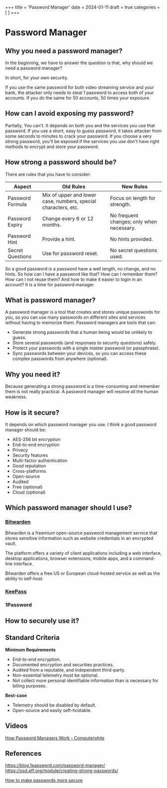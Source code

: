 +++
title = 'Password Manager'
date = 2024-01-11
draft = true
categories = [
]
+++

# Password Manager

## Why you need a password manager?

In the beginning, we have to answer the question is that, why should we need a password manager?

In short, for your own security.

If you use the same password for both video streaming service and your bank, the attacker only needs to steal 1 password to access both of your accounts.
If you do the same for 50 accounts, 50 times your exposure.

## How can I avoid exposing my password?

Partially, You can't. It depends on both you and the services you use that password.
If you use a short, easy to guess password, it takes attacker from some seconds to minutes to crack your password.
If you choose a very strong password, you'll be exposed if the services you use don't have right methods to encrypt and store your password.

## How strong a password should be?

There are rules that you have to consider:

| Aspect| Old Rules| New Rules|
|-------|----------|----------|
| Password Formula| Mix of upper and lower case, numbers, special characters, etc. | Focus on length for strength.|
| Password Expiry| Change every 6 or 12 months.| No frequent changes; only when necessary. |
| Password Hint| Provide a hint.| No hints provided.|
| Secret Questions| Use for password reset.| No secret questions used.|

So a good password is a password have a well length, no change, and no hints. So how can I have a password like that? How can I remember them? How can I not reuse them? And how to make it easier to login in an account? It is a time for password manager.

## What is password manager?

A password manager is a tool that creates and stores unique passwords for you, so you can use many passwords on different sites and services without having to memorize them.
Password managers are tools that can:

- Generate strong passwords that a human being would be unlikely to guess.
- Store several passwords (and responses to security questions) safely.
- Protect your passwords with a single master password (or passphrase).
- Sync passwords between your devices, so you can access these complex passwords from anywhere (optional).

## Why you need it?

Because generating a strong password is a time-consuming and remember them is not really practical. A password manager will resolve all the human weakness.

## How is it secure?

It depends on which password manager you use. I think a good password manager should be:

- AES-256 bit encryption
- End-to-end encryption
- Privacy
- Security features
- Multi-factor authentication
- Good reputation
- Cross-platforms
- Open-source
- Audited
- Free (optional)
- Cloud (optional)

## Which password manager should I use?

### [Bitwarden](https://bitwarden.com/)

Bitwarden is a freemium open-source password management service that stores sensitive information such as website credentials in an encrypted vault.

The platform offers a variety of client applications including a web interface, desktop applications, browser extensions, mobile apps, and a command-line interface.

Bitwarden offers a free US or European cloud-hosted service as well as the ability to self-host.

### [KeePass](https://keepass.info/)

### 1Password

## How to securely use it?

## Standard Criteria

**Minimum Requirements**

- End-to-end encryption.
- Documented encryption and securities practices.
- Audited from a reputable, and independent third-party.
- Non-essential telemetry must be optional.
- Not collect more personal identifiable information than is necessary for billing purposes.

**Best-case**

- Telemetry should be disabled by default.
- Open-source and easily seft-hostable.

## Videos

[How Password Managers Work - Computerphile](https://invidious.privacydev.net/embed/w68BBPDAWr8?list=WL)

## References

<https://blog.1password.com/password-manager/>
<https://ssd.eff.org/module/creating-strong-passwords/>

[How to make passwords more secure](https://youtu.be/xUp5S0nBnfc/)

